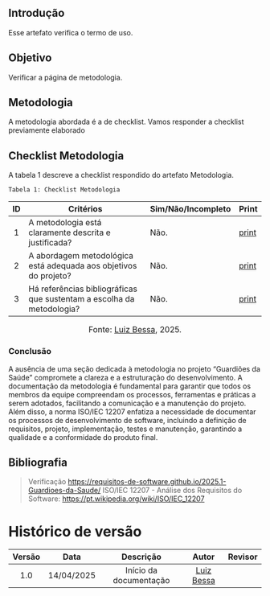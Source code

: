 ## Introdução
Esse artefato verifica o termo de uso.

## Objetivo
Verificar a página de metodologia.

## Metodologia
A metodologia abordada é a de checklist. Vamos responder a checklist previamente elaborado

## Checklist Metodologia
A tabela 1 descreve a checklist respondido do artefato Metodologia.

    Tabela 1: Checklist Metodologia

|ID| Critérios                             | Sim/Não/Incompleto        | Print
| :----: | --------- | ---------- | ---------- | 
| 1 | A metodologia está claramente descrita e justificada? | Não.| [print](https://aprender3.unb.br/pluginfile.php/3095981/mod_resource/content/57/FGA0303-T03.pdf) |
| 2 | A abordagem metodológica está adequada aos objetivos do projeto? | Não.| [print](https://aprender3.unb.br/pluginfile.php/3095981/mod_resource/content/57/FGA0303-T03.pdf) |
| 3 | Há referências bibliográficas que sustentam a escolha da metodologia? | Não.| [print](https://aprender3.unb.br/pluginfile.php/3095981/mod_resource/content/57/FGA0303-T03.pdf) |


<font size="3"><p style="text-align: center">Fonte: [Luiz Bessa](https://github.com/lfelipebessa), 2025.</p></font>


### Conclusão
A ausência de uma seção dedicada à metodologia no projeto “Guardiões da Saúde” compromete a clareza e a estruturação do desenvolvimento. A documentação da metodologia é fundamental para garantir que todos os membros da equipe compreendam os processos, ferramentas e práticas a serem adotados, facilitando a comunicação e a manutenção do projeto.
Além disso, a norma ISO/IEC 12207 enfatiza a necessidade de documentar os processos de desenvolvimento de software, incluindo a definição de requisitos, projeto, implementação, testes e manutenção, garantindo a qualidade e a conformidade do produto final.

## Bibliografia
> Verificação https://requisitos-de-software.github.io/2025.1-Guardioes-da-Saude/
> ISO/IEC 12207 - Análise dos Requisitos do Software: https://pt.wikipedia.org/wiki/ISO/IEC_12207


# Histórico de versão

| Versão |    Data    |       Descrição        |                     Autor                      |                  Revisor                   |
| :----: | :--------: | :--------------------: | :--------------------------------------------: | :----------------------------------------: |
|  1.0   | 14/04/2025 | Início da documentação | [Luiz Bessa](https://github.com/lfelipebessa)  |  |
